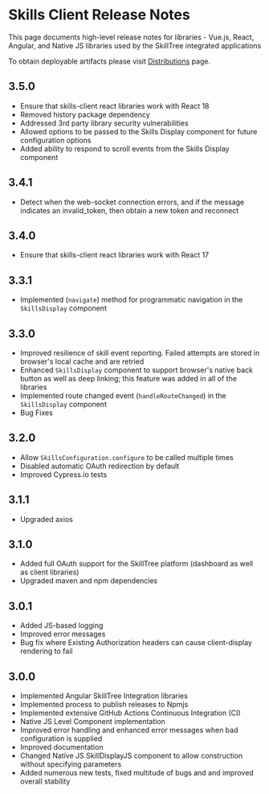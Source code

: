 # Skills Client Release Notes

This page documents high-level release notes for <external-url label="SkillTree Client" url="https://github.com/NationalSecurityAgency/skills-client" /> libraries - Vue.js, React, Angular, and Native JS libraries used by the SkillTree integrated applications

To obtain deployable artifacts please visit [Distributions](/dashboard/install-guide/distributions.html) page.

## 3.5.0 <release-date date="Sep. 2022" />
- Ensure that skills-client react libraries work with React 18
- Removed history package dependency
- Addressed 3rd party library security vulnerabilities
- Allowed options to be passed to the Skills Display component for future configuration options
- Added ability to respond to scroll events from the Skills Display component

## 3.4.1 <release-date date="Dec. 2021" />
- Detect when the web-socket connection errors, and if the message indicates an invalid_token, then obtain a new token and reconnect

## 3.4.0 <release-date date="Nov. 2021" />
- Ensure that skills-client react libraries work with React 17

## 3.3.1 <release-date date="Jul. 2021" />
- Implemented (``navigate``) method for programmatic navigation in the ``SkillsDisplay`` component 

## 3.3.0 <release-date date="Jun. 2021" />
- Improved resilience of skill event reporting. Failed attempts are stored in browser's local cache and are retried
- Enhanced ``SkillsDisplay`` component to support browser's native back button as well as deep linking; this feature was added in all of the libraries
- Implemented route changed event (``handleRouteChanged``) in the ``SkillsDisplay`` component 
- Bug Fixes

## 3.2.0 <release-date date="Apr. 2021" />
- Allow ``SkillsConfiguration.configure`` to be called multiple times
- Disabled automatic OAuth redirection by default
- Improved Cypress.io tests

## 3.1.1 <release-date date="Dec. 2020" />
- Upgraded axios

## 3.1.0 <release-date date="Dec. 2020" />
- Added full OAuth support for the SkillTree platform (dashboard as well as client libraries)
- Upgraded maven and npm dependencies

## 3.0.1 <release-date date="Sep. 2020" />
- Added JS-based logging
- Improved error messages
- Bug fix where Existing Authorization headers can cause client-display rendering to fail

## 3.0.0 <release-date date="Sep. 2020" />
- Implemented Angular SkillTree Integration libraries
- Implemented process to publish releases to Npmjs
- Implemented extensive GitHub Actions Continuous Integration (CI)
- Native JS Level Component implementation
- Improved error handling and enhanced error messages when bad configuration is supplied
- Improved documentation
- Changed Native JS SkillDisplayJS component to allow construction without specifying parameters
- Added numerous new tests, fixed multitude of bugs and and improved overall stability


